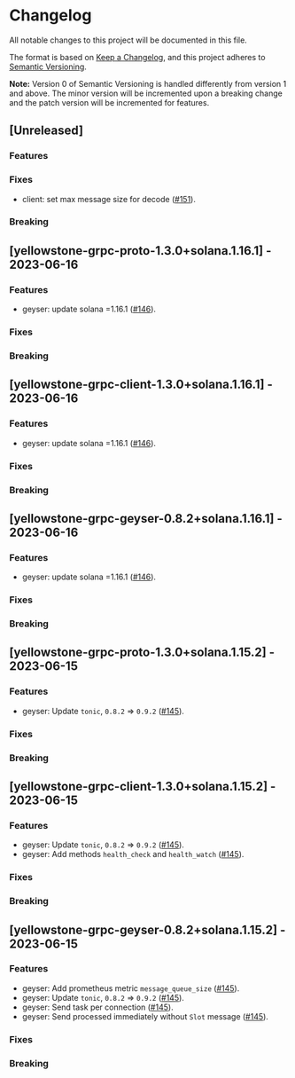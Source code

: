 # Changelog

All notable changes to this project will be documented in this file.

The format is based on [Keep a Changelog](https://keepachangelog.com/en/1.0.0/),
and this project adheres to [Semantic Versioning](https://semver.org/spec/v2.0.0.html).

**Note:** Version 0 of Semantic Versioning is handled differently from version 1 and above.
The minor version will be incremented upon a breaking change and the patch version will be incremented for features.

## [Unreleased]

### Features

### Fixes

- client: set max message size for decode ([#151](https://github.com/rpcpool/yellowstone-grpc/pull/151)).

### Breaking

## [yellowstone-grpc-proto-1.3.0+solana.1.16.1] - 2023-06-16

### Features

- geyser: update solana =1.16.1 ([#146](https://github.com/rpcpool/yellowstone-grpc/pull/146)).

### Fixes

### Breaking

## [yellowstone-grpc-client-1.3.0+solana.1.16.1] - 2023-06-16

### Features

- geyser: update solana =1.16.1 ([#146](https://github.com/rpcpool/yellowstone-grpc/pull/146)).

### Fixes

### Breaking

## [yellowstone-grpc-geyser-0.8.2+solana.1.16.1] - 2023-06-16

### Features

- geyser: update solana =1.16.1 ([#146](https://github.com/rpcpool/yellowstone-grpc/pull/146)).

### Fixes

### Breaking

## [yellowstone-grpc-proto-1.3.0+solana.1.15.2] - 2023-06-15

### Features

- geyser: Update `tonic`, `0.8.2` => `0.9.2` ([#145](https://github.com/rpcpool/yellowstone-grpc/pull/145)).

### Fixes

### Breaking

## [yellowstone-grpc-client-1.3.0+solana.1.15.2] - 2023-06-15

### Features

- geyser: Update `tonic`, `0.8.2` => `0.9.2` ([#145](https://github.com/rpcpool/yellowstone-grpc/pull/145)).
- geyser: Add methods `health_check` and `health_watch` ([#145](https://github.com/rpcpool/yellowstone-grpc/pull/145)).

### Fixes

### Breaking

## [yellowstone-grpc-geyser-0.8.2+solana.1.15.2] - 2023-06-15

### Features

- geyser: Add prometheus metric `message_queue_size` ([#145](https://github.com/rpcpool/yellowstone-grpc/pull/145)).
- geyser: Update `tonic`, `0.8.2` => `0.9.2` ([#145](https://github.com/rpcpool/yellowstone-grpc/pull/145)).
- geyser: Send task per connection ([#145](https://github.com/rpcpool/yellowstone-grpc/pull/145)).
- geyser: Send processed immediately without `Slot` message ([#145](https://github.com/rpcpool/yellowstone-grpc/pull/145)).

### Fixes

### Breaking
